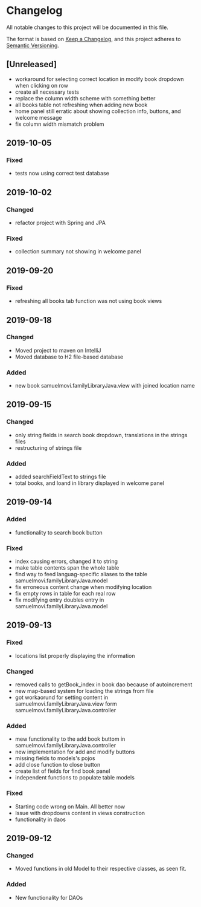 # Changelog
All notable changes to this project will be documented in this file.

The format is based on [Keep a Changelog](https://keepachangelog.com/en/1.0.0/),
and this project adheres to [Semantic Versioning](https://semver.org/spec/v2.0.0.html).

## [Unreleased]
- workaround for selecting correct location in modify book dropdown when clicking on row
- create all necessary tests
- replace the column width scheme with something better
- all books table not refreshing when adding new book
- home panel still erratic about showing collection info, buttons, and welcome message
- fix column width mismatch problem


## 2019-10-05
### Fixed
- tests now using correct test database

## 2019-10-02
### Changed
- refactor project with Spring and JPA

### Fixed
- collection summary not showing in welcome panel

## 2019-09-20
### Fixed
- refreshing all books tab function was not using book views

## 2019-09-18
### Changed
- Moved project to maven on IntelliJ
- Moved database to H2 file-based database

### Added
- new book samuelmovi.familyLibraryJava.view with joined location name

## 2019-09-15

### Changed
- only string fields in search book dropdown, translations in the strings files
- restructuring of strings file

### Added
- added searchFieldText to strings file
- total books, and loand in library displayed in welcome panel

## 2019-09-14

### Added
- functionality to search book button

### Fixed
- index causing errors, changed it to string
- make table contents span the whole table
- find way to feed languag-specific aliases to the table samuelmovi.familyLibraryJava.model
- fix erroneous content change when modifying location
- fix empty rows in table for each real row
- fix modifying entry doubles entry in samuelmovi.familyLibraryJava.model

## 2019-09-13

### Fixed
- locations list properly displaying the information

### Changed
- removed calls to getBook_index in book dao because of autoincrement
- new map-based system for loading the strings from file
- got workaorund for setting content in samuelmovi.familyLibraryJava.view form samuelmovi.familyLibraryJava.controller

### Added
- mew functionality to the add book buttom in samuelmovi.familyLibraryJava.controller
- new implementation for add and modify buttons
- missing fields to models's pojos
- add close function to close button
- create list of fields for find book panel
- independent functions to populate table models

### Fixed
- Starting code wrong on Main. All better now
- Issue with dropdowns content in views construction
- functionality in daos


## 2019-09-12

### Changed
- Moved functions in old Model to their respective classes, as seen fit.

### Added
- New functionality for DAOs
